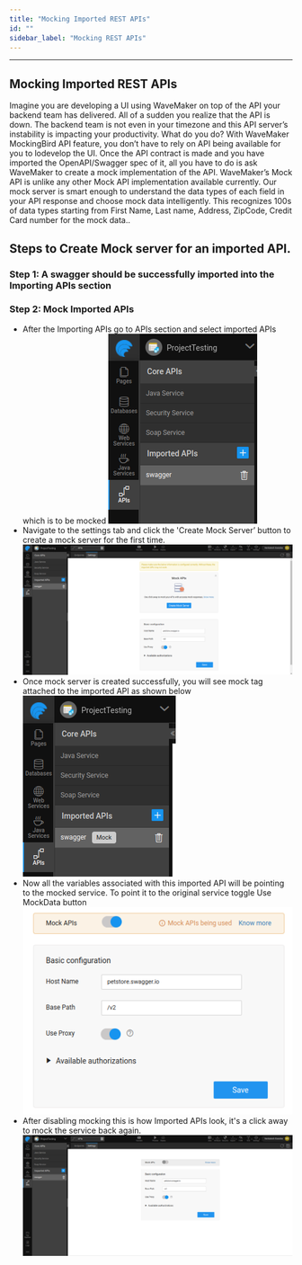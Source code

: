 ```yaml
---
title: "Mocking Imported REST APIs"
id: ""
sidebar_label: "Mocking REST APIs"
---
```

---

## Mocking Imported REST APIs
Imagine you are developing a UI using WaveMaker on top of the API your backend team has delivered. All of a sudden you realize that the API is down. The backend team is not even in your timezone and this API server’s instability is impacting your productivity. What do you do?
With WaveMaker MockingBird API feature, you don’t have to rely on API being available for you to lodevelop the UI. Once the API contract is made and you have imported the OpenAPI/Swagger spec of it, all you have to do is ask WaveMaker to create a mock implementation of the API. WaveMaker’s Mock API is unlike any other Mock API implementation available currently. Our mock server is smart enough to understand the data types of each field in your API response and choose mock data intelligently. This recognizes 100s of data types starting from First Name, Last name, Address, ZipCode, Credit Card number for the mock data..

## Steps to Create Mock server for an imported API.

### Step 1: A swagger should be successfully imported into the  Importing APIs section
### Step 2: Mock Imported APIs
- After the Importing APIs go to APIs section and select imported APIs which is to be mocked
[![create mock api](/learn/assets/imported-apis.png)](/learn/assets/imported-apis.png)
- Navigate to the settings tab and click the 'Create Mock Server’ button to create a mock server for the first time.
[![create mock api](/learn/assets/apis-settings.png)](/learn/assets/apis-settings.png)
- Once mock server is created successfully, you will see mock tag attached to the imported API as shown below
[![create mock api](/learn/assets/moked-apis.png)](/learn/assets/moked-apis.png)
- Now all the variables associated with this imported API will be pointing to the mocked service. To point it to the original service toggle Use MockData button
[![create mock api](/learn/assets/enabled-moked-apis.png)](/learn/assets/enabled-moked-apis.png)
- After disabling mocking this is how Imported APIs look, it's a click away to mock the service back again.
[![create mock api](/learn/assets/diable-moked-apis.png)](/learn/assets/diable-moked-apis.png)




